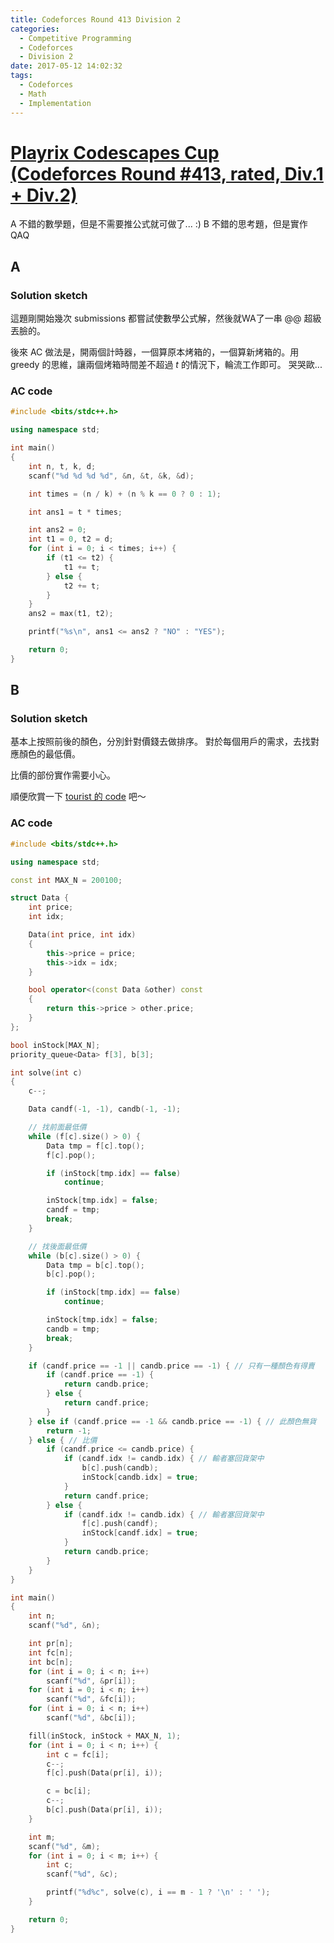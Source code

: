 ```yaml
---
title: Codeforces Round 413 Division 2
categories:
  - Competitive Programming
  - Codeforces
  - Division 2
date: 2017-05-12 14:02:32
tags:
  - Codeforces
  - Math
  - Implementation
---
```


# [Playrix Codescapes Cup (Codeforces Round #413, rated, Div.1 + Div.2)](http://codeforces.com/contest/799/)

A 不錯的數學題，但是不需要推公式就可做了... :)
B 不錯的思考題，但是實作QAQ

<!-- more -->

## A

### Solution sketch

這題剛開始幾次 submissions 都嘗試使數學公式解，然後就WA了一串 @@ 超級丟臉的。

後來 AC 做法是，開兩個計時器，一個算原本烤箱的，一個算新烤箱的。用 greedy 的思維，讓兩個烤箱時間差不超過 $t$ 的情況下，輪流工作即可。 哭哭歐...

### AC code

```c++
#include <bits/stdc++.h>

using namespace std;

int main()
{
    int n, t, k, d;
    scanf("%d %d %d %d", &n, &t, &k, &d);

    int times = (n / k) + (n % k == 0 ? 0 : 1);

    int ans1 = t * times;

    int ans2 = 0;
    int t1 = 0, t2 = d;
    for (int i = 0; i < times; i++) {
        if (t1 <= t2) {
            t1 += t;
        } else {
            t2 += t;
        }
    }
    ans2 = max(t1, t2);

    printf("%s\n", ans1 <= ans2 ? "NO" : "YES");

    return 0;
}

```

## B

### Solution sketch

基本上按照前後的顏色，分別針對價錢去做排序。 對於每個用戶的需求，去找對應顏色的最低價。

比價的部份實作需要小心。

順便欣賞一下 [tourist 的 code](http://codeforces.com/contest/799/submission/27019416) 吧～

### AC code

```c++
#include <bits/stdc++.h>

using namespace std;

const int MAX_N = 200100;

struct Data {
    int price;
    int idx;

    Data(int price, int idx)
    {
        this->price = price;
        this->idx = idx;
    }

    bool operator<(const Data &other) const
    {
        return this->price > other.price;
    }
};

bool inStock[MAX_N];
priority_queue<Data> f[3], b[3];

int solve(int c)
{
    c--;

    Data candf(-1, -1), candb(-1, -1);

    // 找前面最低價
    while (f[c].size() > 0) {
        Data tmp = f[c].top();
        f[c].pop();

        if (inStock[tmp.idx] == false)
            continue;

        inStock[tmp.idx] = false;
        candf = tmp;
        break;
    }

    // 找後面最低價
    while (b[c].size() > 0) {
        Data tmp = b[c].top();
        b[c].pop();

        if (inStock[tmp.idx] == false)
            continue;

        inStock[tmp.idx] = false;
        candb = tmp;
        break;
    }

    if (candf.price == -1 || candb.price == -1) { // 只有一種顏色有得賣
        if (candf.price == -1) {
            return candb.price;
        } else {
            return candf.price;
        }
    } else if (candf.price == -1 && candb.price == -1) { // 此顏色無貨
        return -1;
    } else { // 比價
        if (candf.price <= candb.price) {
            if (candf.idx != candb.idx) { // 輸者塞回貨架中
                b[c].push(candb);
                inStock[candb.idx] = true;
            }
            return candf.price;
        } else {
            if (candf.idx != candb.idx) { // 輸者塞回貨架中
                f[c].push(candf);
                inStock[candf.idx] = true;
            }
            return candb.price;
        }
    }
}

int main()
{
    int n;
    scanf("%d", &n);

    int pr[n];
    int fc[n];
    int bc[n];
    for (int i = 0; i < n; i++)
        scanf("%d", &pr[i]);
    for (int i = 0; i < n; i++)
        scanf("%d", &fc[i]);
    for (int i = 0; i < n; i++)
        scanf("%d", &bc[i]);

    fill(inStock, inStock + MAX_N, 1);
    for (int i = 0; i < n; i++) {
        int c = fc[i];
        c--;
        f[c].push(Data(pr[i], i));

        c = bc[i];
        c--;
        b[c].push(Data(pr[i], i));
    }

    int m;
    scanf("%d", &m);
    for (int i = 0; i < m; i++) {
        int c;
        scanf("%d", &c);

        printf("%d%c", solve(c), i == m - 1 ? '\n' : ' ');
    }

    return 0;
}
```
